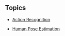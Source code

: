 ## Topics

- [Action Recognition](./action-recognition.md)

- [Human Pose Estimation](./human-pose-estimation.md)

